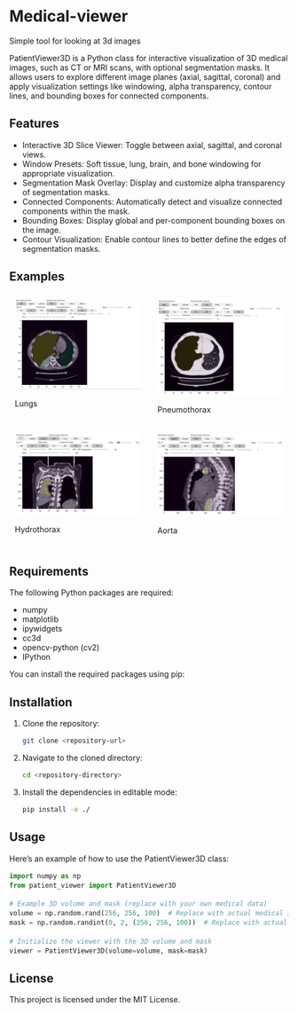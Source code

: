 # Medical-viewer
Simple tool for looking at 3d images


PatientViewer3D is a Python class for interactive visualization of 3D medical images, such as CT or MRI scans, with optional segmentation masks. It allows users to explore different image planes (axial, sagittal, coronal) and apply visualization settings like windowing, alpha transparency, contour lines, and bounding boxes for connected components.

## Features

- Interactive 3D Slice Viewer: Toggle between axial, sagittal, and coronal views.
- Window Presets: Soft tissue, lung, brain, and bone windowing for appropriate visualization.
- Segmentation Mask Overlay: Display and customize alpha transparency of segmentation masks.
- Connected Components: Automatically detect and visualize connected components within the mask.
- Bounding Boxes: Display global and per-component bounding boxes on the image.
- Contour Visualization: Enable contour lines to better define the edges of segmentation masks.

## Examples

<div style="display: flex; flex-wrap: wrap; justify-content: space-between;">

  <div style="margin: 10px; flex: 0 0 45%;">
    <img src="pics/image1.png" alt="Lungs" width="100%" />
    <p>Lungs</p>
  </div>

  <div style="margin: 10px; flex: 0 0 45%;">
    <img src="pics/image2.png" alt="Pneumothorax" width="100%" />
    <p>Pneumothorax</p>
  </div>

  <div style="margin: 10px; flex: 0 0 45%;">
    <img src="pics/image3.png" alt="Hydrothorax" width="100%" />
    <p>Hydrothorax</p>
  </div>

  <div style="margin: 10px; flex: 0 0 45%;">
    <img src="pics/image4.png" alt="Aorta" width="100%" />
    <p>Aorta</p>
  </div>

</div>



## Requirements

The following Python packages are required:

- numpy
- matplotlib
- ipywidgets
- cc3d
- opencv-python (cv2)
- IPython

You can install the required packages using pip:

## Installation

1. Clone the repository:
    ```bash
    git clone <repository-url>
    ```
2. Navigate to the cloned directory:
    ```bash
    cd <repository-directory>
    ```
3. Install the dependencies in editable mode:
    ```bash
    pip install -e ./
    ```

## Usage

Here’s an example of how to use the PatientViewer3D class:

```python
import numpy as np
from patient_viewer import PatientViewer3D

# Example 3D volume and mask (replace with your own medical data)
volume = np.random.rand(256, 256, 100)  # Replace with actual medical image data
mask = np.random.randint(0, 2, (256, 256, 100))  # Replace with actual segmentation mask

# Initialize the viewer with the 3D volume and mask
viewer = PatientViewer3D(volume=volume, mask=mask)
```

## License

This project is licensed under the MIT License.
